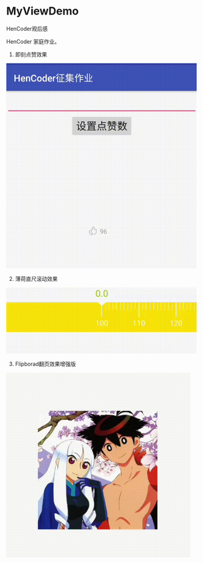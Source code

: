 # MyViewDemo
HenCoder观后感

HenCoder 家庭作业。

1. 即刻点赞效果

![点赞效果图](https://raw.githubusercontent.com/XuQK/MyViewDemo/master/extra_assets/like.gif)

2. 薄荷直尺滚动效果

![薄荷直尺效果图](https://raw.githubusercontent.com/XuQK/MyViewDemo/master/extra_assets/ruler.gif)

3. Flipborad翻页效果增强版

![FlipBorad翻页效果图](https://raw.githubusercontent.com/XuQK/MyViewDemo/master/extra_assets/flip.gif)
